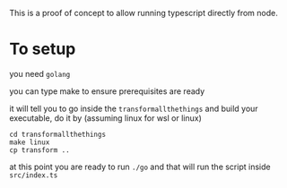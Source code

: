This is a proof of concept to allow running typescript directly from node.

To setup
===
you need `golang`

you can type make to ensure prerequisites are ready

it will tell you to go inside the `transformallthethings` and build your executable,
do it by (assuming linux for wsl or linux)

```
cd transformallthethings
make linux
cp transform ..
```

at this point you are ready to run `./go`
and that will run the script inside `src/index.ts`


